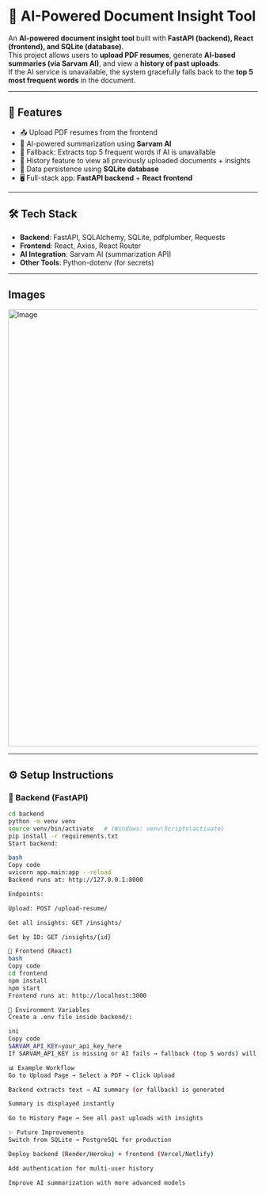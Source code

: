 # 📑 AI-Powered Document Insight Tool

An **AI-powered document insight tool** built with **FastAPI (backend), React (frontend), and SQLite (database)**.  
This project allows users to **upload PDF resumes**, generate **AI-based summaries (via Sarvam AI)**, and view a **history of past uploads**.  
If the AI service is unavailable, the system gracefully falls back to the **top 5 most frequent words** in the document.  

---

## 🚀 Features

- 📤 Upload PDF resumes from the frontend  
- 🤖 AI-powered summarization using **Sarvam AI**  
- 📝 Fallback: Extracts top 5 frequent words if AI is unavailable  
- 📜 History feature to view all previously uploaded documents + insights  
- 💾 Data persistence using **SQLite database**  
- 🖥️ Full-stack app: **FastAPI backend** + **React frontend**  

---

## 🛠️ Tech Stack

- **Backend**: FastAPI, SQLAlchemy, SQLite, pdfplumber, Requests  
- **Frontend**: React, Axios, React Router  
- **AI Integration**: Sarvam AI (summarization API)  
- **Other Tools**: Python-dotenv (for secrets)  


---

## Images

<img width="1870" height="883" alt="Image" src="https://github.com/user-attachments/assets/0cbcb01d-8f4b-4365-8fd1-f9493aa9d18d" />

---


## ⚙️ Setup Instructions

### 🔹 Backend (FastAPI)

```bash
cd backend
python -m venv venv
source venv/bin/activate   # (Windows: venv\Scripts\activate)
pip install -r requirements.txt
Start backend:

bash
Copy code
uvicorn app.main:app --reload
Backend runs at: http://127.0.0.1:8000

Endpoints:

Upload: POST /upload-resume/

Get all insights: GET /insights/

Get by ID: GET /insights/{id}

🔹 Frontend (React)
bash
Copy code
cd frontend
npm install
npm start
Frontend runs at: http://localhost:3000

🔑 Environment Variables
Create a .env file inside backend/:

ini
Copy code
SARVAM_API_KEY=your_api_key_here
If SARVAM_API_KEY is missing or AI fails → fallback (top 5 words) will be used.

📊 Example Workflow
Go to Upload Page → Select a PDF → Click Upload

Backend extracts text → AI summary (or fallback) is generated

Summary is displayed instantly

Go to History Page → See all past uploads with insights

✨ Future Improvements
Switch from SQLite → PostgreSQL for production

Deploy backend (Render/Heroku) + frontend (Vercel/Netlify)

Add authentication for multi-user history

Improve AI summarization with more advanced models
```

